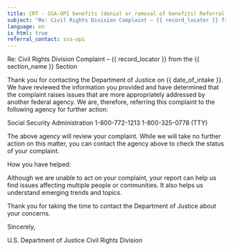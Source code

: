 ```yaml
---
title: CRT - SSA-OPI benefits (denial or removal of benefits) Referral Form Letter
subject: "Re: Civil Rights Division Complaint – {{ record_locator }} from the {{ section_name }} Section"
language: en
is_html: true
referral_contact: ssa-opi
---
```

Re: Civil Rights Division Complaint – {{ record_locator }} from the {{ section_name }} Section

Thank you for contacting the Department of Justice on {{ date_of_intake }}.  We have reviewed the information you provided and have determined that the complaint raises issues that are more appropriately addressed by another federal agency.  We are, therefore, referring this complaint to the following agency for further action:

Social Security Administration
1-800-772-1213
1-800-325-0778 (TTY)

The above agency will review your complaint.  While we will take no further action on this matter, you can contact the agency above to check the status of your complaint.

How you have helped:

Although we are unable to act on your complaint, your report can help us find issues affecting multiple people or communities.  It also helps us understand emerging trends and topics.

Thank you for taking the time to contact the Department of Justice about your concerns.

Sincerely,


U.S. Department of Justice
Civil Rights Division
